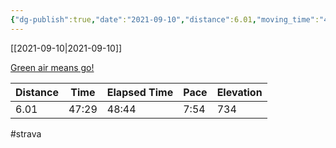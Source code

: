 ```yaml
---
{"dg-publish":true,"date":"2021-09-10","distance":6.01,"moving_time":"47:29","elapsed_time":"48:44","pace":"7:54","total_elevation_gain":734,"url":"https://www.strava.com/activities/5938295210","permalink":"/01-personal/strava/2021-09-10-green-air-means-go/","dgPassFrontmatter":true}
---
```



[[2021-09-10\|2021-09-10]]

[Green air means go!](https://www.strava.com/activities/5938295210)

| Distance | Time  | Elapsed Time | Pace | Elevation |
| -------- | ----- | ------------ | ---- | --------- |
| 6.01     | 47:29 | 48:44        | 7:54 | 734       |




#strava
